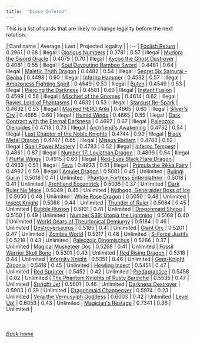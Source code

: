 ```yaml
---
title:  "Disco Inferno"
---
```


This is a list of cards that are likely to change legality before the next rotation.

| Card name | Average | Last | Projected legality |
| :-- |
[Foolish Return](https://db.ygoprodeck.com/card/?search=Foolish%20Return) | 0.2961 | 0.68 | Illegal |
[Glorious Numbers](https://db.ygoprodeck.com/card/?search=Glorious%20Numbers) | 0.3781 | 0.57 | Illegal |
[Mudora the Sword Oracle](https://db.ygoprodeck.com/card/?search=Mudora%20the%20Sword%20Oracle) | 0.4079 | 0.70 | Illegal |
[Kycoo the Ghost Destroyer](https://db.ygoprodeck.com/card/?search=Kycoo%20the%20Ghost%20Destroyer) | 0.4081 | 0.55 | Illegal |
[Soul Devouring Bamboo Sword](https://db.ygoprodeck.com/card/?search=Soul%20Devouring%20Bamboo%20Sword) | 0.4481 | 0.64 | Illegal |
[Malefic Truth Dragon](https://db.ygoprodeck.com/card/?search=Malefic%20Truth%20Dragon) | 0.4482 | 0.54 | Illegal |
[Secret Six Samurai - Genba](https://db.ygoprodeck.com/card/?search=Secret%20Six%20Samurai%20-%20Genba) | 0.4498 | 0.60 | Illegal |
[Inferno Hammer](https://db.ygoprodeck.com/card/?search=Inferno%20Hammer) | 0.4532 | 0.57 | Illegal |
[Amazoness Fighting Spirit](https://db.ygoprodeck.com/card/?search=Amazoness%20Fighting%20Spirit) | 0.4549 | 0.53 | Illegal |
[Buten](https://db.ygoprodeck.com/card/?search=Buten) | 0.4549 | 0.53 | Illegal |
[Piercing the Darkness](https://db.ygoprodeck.com/card/?search=Piercing%20the%20Darkness) | 0.4581 | 0.60 | Illegal |
[Instant Fusion](https://db.ygoprodeck.com/card/?search=Instant%20Fusion) | 0.4599 | 0.56 | Illegal |
[Mischief of the Gnomes](https://db.ygoprodeck.com/card/?search=Mischief%20of%20the%20Gnomes) | 0.4614 | 0.62 | Illegal |
[Raviel, Lord of Phantasms](https://db.ygoprodeck.com/card/?search=Raviel,%20Lord%20of%20Phantasms) | 0.4632 | 0.53 | Illegal |
[Stardust Re-Spark](https://db.ygoprodeck.com/card/?search=Stardust%20Re-Spark) | 0.4632 | 0.53 | Illegal |
[Masked HERO Anki](https://db.ygoprodeck.com/card/?search=Masked%20HERO%20Anki) | 0.4665 | 0.60 | Illegal |
[Silver's Cry](https://db.ygoprodeck.com/card/?search=Silver's%20Cry) | 0.4665 | 0.60 | Illegal |
[Humid Winds](https://db.ygoprodeck.com/card/?search=Humid%20Winds) | 0.4665 | 0.55 | Illegal |
[Dark Contract with the Eternal Darkness](https://db.ygoprodeck.com/card/?search=Dark%20Contract%20with%20the%20Eternal%20Darkness) | 0.4697 | 0.67 | Illegal |
[Paleozoic Olenoides](https://db.ygoprodeck.com/card/?search=Paleozoic%20Olenoides) | 0.4713 | 0.73 | Illegal |
[Archfiend's Awakening](https://db.ygoprodeck.com/card/?search=Archfiend's%20Awakening) | 0.4732 | 0.54 | Illegal |
[Last Chapter of the Noble Knights](https://db.ygoprodeck.com/card/?search=Last%20Chapter%20of%20the%20Noble%20Knights) | 0.4744 | 0.90 | Illegal |
[Black Metal Dragon](https://db.ygoprodeck.com/card/?search=Black%20Metal%20Dragon) | 0.4747 | 0.65 | Illegal |
[Missus Radiant](https://db.ygoprodeck.com/card/?search=Missus%20Radiant) | 0.4783 | 0.52 | Illegal |
[Spell Power Mastery](https://db.ygoprodeck.com/card/?search=Spell%20Power%20Mastery) | 0.4783 | 0.52 | Illegal |
[Inferno Tempest](https://db.ygoprodeck.com/card/?search=Inferno%20Tempest) | 0.4861 | 0.87 | Illegal |
[Number 17: Leviathan Dragon](https://db.ygoprodeck.com/card/?search=Number%2017:%20Leviathan%20Dragon) | 0.4899 | 0.54 | Illegal |
[Fluffal Wings](https://db.ygoprodeck.com/card/?search=Fluffal%20Wings) | 0.4915 | 0.60 | Illegal |
[Red-Eyes Black Flare Dragon](https://db.ygoprodeck.com/card/?search=Red-Eyes%20Black%20Flare%20Dragon) | 0.4933 | 0.51 | Illegal |
[Teva](https://db.ygoprodeck.com/card/?search=Teva) | 0.4933 | 0.51 | Illegal |
[Primula the Rikka Fairy](https://db.ygoprodeck.com/card/?search=Primula%20the%20Rikka%20Fairy) | 0.4982 | 0.59 | Illegal |
[Amulet Dragon](https://db.ygoprodeck.com/card/?search=Amulet%20Dragon) | 0.5001 | 0.45 | Unlimited |
[Bujingi Quilin](https://db.ygoprodeck.com/card/?search=Bujingi%20Quilin) | 0.5018 | 0.41 | Unlimited |
[Phantom Fortress Enterblathnir](https://db.ygoprodeck.com/card/?search=Phantom%20Fortress%20Enterblathnir) | 0.5018 | 0.41 | Unlimited |
[Archfiend Eccentrick](https://db.ygoprodeck.com/card/?search=Archfiend%20Eccentrick) | 0.5035 | 0.37 | Unlimited |
[Dark Ruler No More](https://db.ygoprodeck.com/card/?search=Dark%20Ruler%20No%20More) | 0.5049 | 0.45 | Unlimited |
[Nidhogg, Generaider Boss of Ice](https://db.ygoprodeck.com/card/?search=Nidhogg,%20Generaider%20Boss%20of%20Ice) | 0.5050 | 0.48 | Unlimited |
[White Rose Dragon](https://db.ygoprodeck.com/card/?search=White%20Rose%20Dragon) | 0.5050 | 0.48 | Unlimited |
[Insect Knight](https://db.ygoprodeck.com/card/?search=Insect%20Knight) | 0.5068 | 0.44 | Unlimited |
[Thunder of Ruler](https://db.ygoprodeck.com/card/?search=Thunder%20of%20Ruler) | 0.5084 | 0.45 | Unlimited |
[Bubble Illusion](https://db.ygoprodeck.com/card/?search=Bubble%20Illusion) | 0.5101 | 0.41 | Unlimited |
[Dragonmaid Sheou](https://db.ygoprodeck.com/card/?search=Dragonmaid%20Sheou) | 0.5150 | 0.49 | Unlimited |
[Number S39: Utopia the Lightning](https://db.ygoprodeck.com/card/?search=Number%20S39:%20Utopia%20the%20Lightning) | 0.5168 | 0.40 | Unlimited |
[World Gears of Theurlogical Demiurgy](https://db.ygoprodeck.com/card/?search=World%20Gears%20of%20Theurlogical%20Demiurgy) | 0.5184 | 0.46 | Unlimited |
[Destroyersaurus](https://db.ygoprodeck.com/card/?search=Destroyersaurus) | 0.5185 | 0.41 | Unlimited |
[Giant Orc](https://db.ygoprodeck.com/card/?search=Giant%20Orc) | 0.5201 | 0.47 | Unlimited |
[Zombie World](https://db.ygoprodeck.com/card/?search=Zombie%20World) | 0.5217 | 0.48 | Unlimited |
[S-Force Justify](https://db.ygoprodeck.com/card/?search=S-Force%20Justify) | 0.5218 | 0.43 | Unlimited |
[Paleozoic Dinomischus](https://db.ygoprodeck.com/card/?search=Paleozoic%20Dinomischus) | 0.5266 | 0.37 | Unlimited |
[Magical Musketeer Doc](https://db.ygoprodeck.com/card/?search=Magical%20Musketeer%20Doc) | 0.5268 | 0.41 | Unlimited |
[Fossil Warrior Skull Bone](https://db.ygoprodeck.com/card/?search=Fossil%20Warrior%20Skull%20Bone) | 0.5301 | 0.43 | Unlimited |
[Red Rising Dragon](https://db.ygoprodeck.com/card/?search=Red%20Rising%20Dragon) | 0.5318 | 0.44 | Unlimited |
[Infernity Knight](https://db.ygoprodeck.com/card/?search=Infernity%20Knight) | 0.5351 | 0.46 | Unlimited |
[Gem-Knight Zirconia](https://db.ygoprodeck.com/card/?search=Gem-Knight%20Zirconia) | 0.5418 | 0.45 | Unlimited |
[Howling Insect](https://db.ygoprodeck.com/card/?search=Howling%20Insect) | 0.5451 | 0.47 | Unlimited |
[Red Sprinter](https://db.ygoprodeck.com/card/?search=Red%20Sprinter) | 0.5452 | 0.42 | Unlimited |
[Predapractice](https://db.ygoprodeck.com/card/?search=Predapractice) | 0.5458 | 0.02 | Unlimited |
[The Phantom Knights of Rusty Bardiche](https://db.ygoprodeck.com/card/?search=The%20Phantom%20Knights%20of%20Rusty%20Bardiche) | 0.5535 | 0.47 | Unlimited |
[Spright Jet](https://db.ygoprodeck.com/card/?search=Spright%20Jet) | 0.5601 | 0.46 | Unlimited |
[Darkness Destroyer](https://db.ygoprodeck.com/card/?search=Darkness%20Destroyer) | 0.5903 | 0.39 | Unlimited |
[Dragonmaid Changeover](https://db.ygoprodeck.com/card/?search=Dragonmaid%20Changeover) | 0.5974 | 0.23 | Unlimited |
[Vera the Vernusylph Goddess](https://db.ygoprodeck.com/card/?search=Vera%20the%20Vernusylph%20Goddess) | 0.6003 | 0.42 | Unlimited |
[Level Up!](https://db.ygoprodeck.com/card/?search=Level%20Up!) | 0.6053 | 0.43 | Unlimited |
[Magician's Restage](https://db.ygoprodeck.com/card/?search=Magician's%20Restage) | 0.7341 | 0.36 | Unlimited |

<br>

###### [Back home](index)
